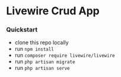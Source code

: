 # Livewire Crud App

### Quickstart

* clone this repo locally
* run `npm install`
* run  `composer require livewire/livewire`
* run  `php artisan migrate`
* run  `php artisan serve`





